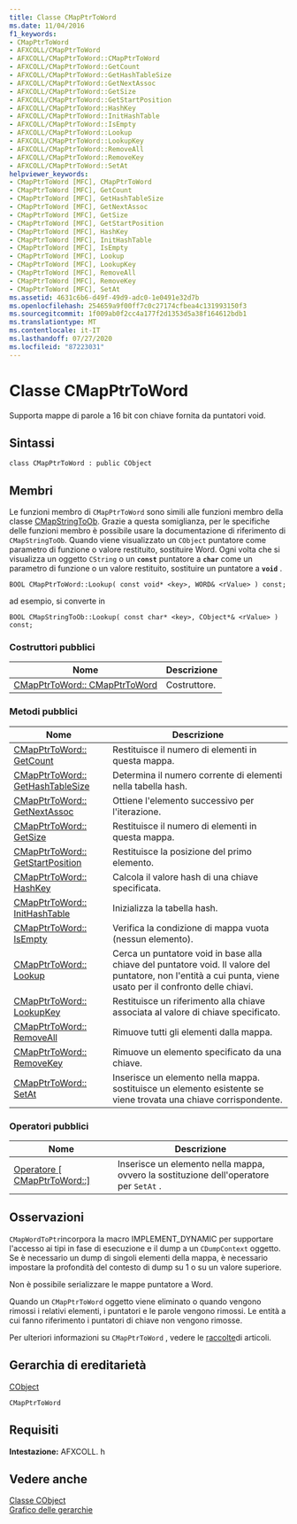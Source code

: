 ```yaml
---
title: Classe CMapPtrToWord
ms.date: 11/04/2016
f1_keywords:
- CMapPtrToWord
- AFXCOLL/CMapPtrToWord
- AFXCOLL/CMapPtrToWord::CMapPtrToWord
- AFXCOLL/CMapPtrToWord::GetCount
- AFXCOLL/CMapPtrToWord::GetHashTableSize
- AFXCOLL/CMapPtrToWord::GetNextAssoc
- AFXCOLL/CMapPtrToWord::GetSize
- AFXCOLL/CMapPtrToWord::GetStartPosition
- AFXCOLL/CMapPtrToWord::HashKey
- AFXCOLL/CMapPtrToWord::InitHashTable
- AFXCOLL/CMapPtrToWord::IsEmpty
- AFXCOLL/CMapPtrToWord::Lookup
- AFXCOLL/CMapPtrToWord::LookupKey
- AFXCOLL/CMapPtrToWord::RemoveAll
- AFXCOLL/CMapPtrToWord::RemoveKey
- AFXCOLL/CMapPtrToWord::SetAt
helpviewer_keywords:
- CMapPtrToWord [MFC], CMapPtrToWord
- CMapPtrToWord [MFC], GetCount
- CMapPtrToWord [MFC], GetHashTableSize
- CMapPtrToWord [MFC], GetNextAssoc
- CMapPtrToWord [MFC], GetSize
- CMapPtrToWord [MFC], GetStartPosition
- CMapPtrToWord [MFC], HashKey
- CMapPtrToWord [MFC], InitHashTable
- CMapPtrToWord [MFC], IsEmpty
- CMapPtrToWord [MFC], Lookup
- CMapPtrToWord [MFC], LookupKey
- CMapPtrToWord [MFC], RemoveAll
- CMapPtrToWord [MFC], RemoveKey
- CMapPtrToWord [MFC], SetAt
ms.assetid: 4631c6b6-d49f-49d9-adc0-1e0491e32d7b
ms.openlocfilehash: 254659a9f00ff7c0c27174cfbea4c131993150f3
ms.sourcegitcommit: 1f009ab0f2cc4a177f2d1353d5a38f164612bdb1
ms.translationtype: MT
ms.contentlocale: it-IT
ms.lasthandoff: 07/27/2020
ms.locfileid: "87223031"
---
```

# <a name="cmapptrtoword-class"></a>Classe CMapPtrToWord

Supporta mappe di parole a 16 bit con chiave fornita da puntatori void.

## <a name="syntax"></a>Sintassi

```
class CMapPtrToWord : public CObject
```

## <a name="members"></a>Membri

Le funzioni membro di `CMapPtrToWord` sono simili alle funzioni membro della classe [CMapStringToOb](../../mfc/reference/cmapstringtoob-class.md). Grazie a questa somiglianza, per le specifiche delle funzioni membro è possibile usare la documentazione di riferimento di `CMapStringToOb`. Quando viene visualizzato un `CObject` puntatore come parametro di funzione o valore restituito, sostituire Word. Ogni volta che si visualizza un oggetto `CString` o un **`const`** puntatore a **`char`** come un parametro di funzione o un valore restituito, sostituire un puntatore a **`void`** .

`BOOL CMapPtrToWord::Lookup( const void* <key>, WORD& <rValue> ) const;`

ad esempio, si converte in

`BOOL CMapStringToOb::Lookup( const char* <key>, CObject*& <rValue> ) const;`

### <a name="public-constructors"></a>Costruttori pubblici

|Nome|Descrizione|
|----------|-----------------|
|[CMapPtrToWord:: CMapPtrToWord](../../mfc/reference/cmapstringtoob-class.md#cmapstringtoob)|Costruttore.|

### <a name="public-methods"></a>Metodi pubblici

|Nome|Descrizione|
|----------|-----------------|
|[CMapPtrToWord:: GetCount](../../mfc/reference/cmapstringtoob-class.md#getcount)|Restituisce il numero di elementi in questa mappa.|
|[CMapPtrToWord:: GetHashTableSize](../../mfc/reference/cmapstringtoob-class.md#gethashtablesize)|Determina il numero corrente di elementi nella tabella hash.|
|[CMapPtrToWord:: GetNextAssoc](../../mfc/reference/cmapstringtoob-class.md#getnextassoc)|Ottiene l'elemento successivo per l'iterazione.|
|[CMapPtrToWord:: GetSize](../../mfc/reference/cmapstringtoob-class.md#getsize)|Restituisce il numero di elementi in questa mappa.|
|[CMapPtrToWord:: GetStartPosition](../../mfc/reference/cmapstringtoob-class.md#getstartposition)|Restituisce la posizione del primo elemento.|
|[CMapPtrToWord:: HashKey](../../mfc/reference/cmapstringtoob-class.md#hashkey)|Calcola il valore hash di una chiave specificata.|
|[CMapPtrToWord:: InitHashTable](../../mfc/reference/cmapstringtoob-class.md#inithashtable)|Inizializza la tabella hash.|
|[CMapPtrToWord:: IsEmpty](../../mfc/reference/cmapstringtoob-class.md#isempty)|Verifica la condizione di mappa vuota (nessun elemento).|
|[CMapPtrToWord:: Lookup](../../mfc/reference/cmapstringtoob-class.md#lookup)|Cerca un puntatore void in base alla chiave del puntatore void. Il valore del puntatore, non l'entità a cui punta, viene usato per il confronto delle chiavi.|
|[CMapPtrToWord:: LookupKey](../../mfc/reference/cmapstringtoob-class.md#lookupkey)|Restituisce un riferimento alla chiave associata al valore di chiave specificato.|
|[CMapPtrToWord:: RemoveAll](../../mfc/reference/cmapstringtoob-class.md#removeall)|Rimuove tutti gli elementi dalla mappa.|
|[CMapPtrToWord:: RemoveKey](../../mfc/reference/cmapstringtoob-class.md#removekey)|Rimuove un elemento specificato da una chiave.|
|[CMapPtrToWord:: SetAt](../../mfc/reference/cmapstringtoob-class.md#setat)|Inserisce un elemento nella mappa. sostituisce un elemento esistente se viene trovata una chiave corrispondente.|

### <a name="public-operators"></a>Operatori pubblici

|Nome|Descrizione|
|----------|-----------------|
|[Operatore \[ CMapPtrToWord::\]](../../mfc/reference/cmapstringtoob-class.md#operator_at)|Inserisce un elemento nella mappa, ovvero la sostituzione dell'operatore per `SetAt` .|

## <a name="remarks"></a>Osservazioni

`CMapWordToPtr`incorpora la macro IMPLEMENT_DYNAMIC per supportare l'accesso ai tipi in fase di esecuzione e il dump a un `CDumpContext` oggetto. Se è necessario un dump di singoli elementi della mappa, è necessario impostare la profondità del contesto di dump su 1 o su un valore superiore.

Non è possibile serializzare le mappe puntatore a Word.

Quando un `CMapPtrToWord` oggetto viene eliminato o quando vengono rimossi i relativi elementi, i puntatori e le parole vengono rimossi. Le entità a cui fanno riferimento i puntatori di chiave non vengono rimosse.

Per ulteriori informazioni su `CMapPtrToWord` , vedere le [raccolte](../../mfc/collections.md)di articoli.

## <a name="inheritance-hierarchy"></a>Gerarchia di ereditarietà

[CObject](../../mfc/reference/cobject-class.md)

`CMapPtrToWord`

## <a name="requirements"></a>Requisiti

**Intestazione:** AFXCOLL. h

## <a name="see-also"></a>Vedere anche

[Classe CObject](../../mfc/reference/cobject-class.md)<br/>
[Grafico delle gerarchie](../../mfc/hierarchy-chart.md)
